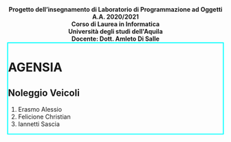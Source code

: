 <div align="center">
  <b>Progetto dell’insegnamento di Laboratorio di Programmazione ad Oggetti</b>
  <br>
  <b>A.A. 2020/2021</b>
  <br>
  <b>Corso di Laurea in Informatica</b>
  <br>
  <b>Università degli studi dell'Aquila</b>
  <br>
  <b>Docente: Dott. Amleto Di Salle</b>
</div>

<div style="weight: 100%; border: 2px solid cyan">
  <h1>AGENSIA</h1>
  <h2>Noleggio Veicoli</h2>
  <ol>
    <li>Erasmo Alessio</li>
    <li>Felicione Christian</li>
    <li>Iannetti Sascia</li>
  </ol>
</div>
